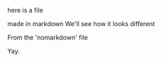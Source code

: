 here is a file

made in markdown
We'll see how it looks different

From the 'nomarkdown' file


Yay.
